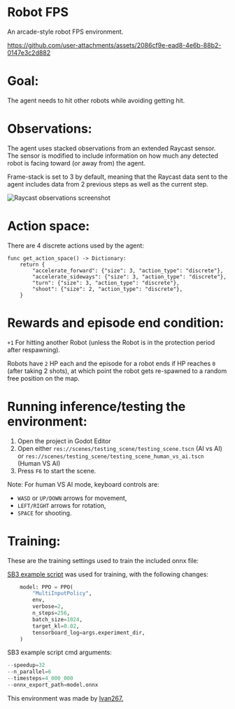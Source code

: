 # Robot FPS
An arcade-style robot FPS environment.

https://github.com/user-attachments/assets/2086cf9e-ead8-4e6b-88b2-0147e3c2d882

# Goal:

The agent needs to hit other robots while avoiding getting hit.

# Observations:

The agent uses stacked observations from an extended Raycast sensor. The sensor is modified to include information on how much any detected robot is facing toward (or away from) the agent.

Frame-stack is set to 3 by default, meaning that the Raycast data sent to the agent includes data from 2 previous steps as well as the current step.

![Raycast observations screenshot](https://github.com/user-attachments/assets/48899ec6-6f74-4fa2-956f-3c7400840752)

# Action space:

There are 4 discrete actions used by the agent:

```gdscript
func get_action_space() -> Dictionary:
	return {
		"accelerate_forward": {"size": 3, "action_type": "discrete"},
		"accelerate_sideways": {"size": 3, "action_type": "discrete"},
		"turn": {"size": 3, "action_type": "discrete"},
		"shoot": {"size": 2, "action_type": "discrete"},
	}
```

# Rewards and episode end condition:

`+1` For hitting another Robot (unless the Robot is in the protection period after respawning).

Robots have `2` HP each and the episode for a robot ends if HP reaches `0` (after taking 2 shots), at which point the robot gets re-spawned to a random free position on the map.

# Running inference/testing the environment:

1. Open the project in Godot Editor
2. Open either `res://scenes/testing_scene/testing_scene.tscn` (AI vs AI) or `res://scenes/testing_scene/testing_scene_human_vs_ai.tscn` (Human VS AI)
3. Press `F6` to start the scene.

Note: For human VS AI mode, keyboard controls are:

- `WASD` or `UP/DOWN` arrows for movement,
- `LEFT/RIGHT` arrows for rotation,
- `SPACE` for shooting.

# Training:

These are the training settings used to train the included onnx file:

[SB3 example script](https://github.com/edbeeching/godot_rl_agents/blob/main/examples/stable_baselines3_example.py) was used for training, with the following changes:

```python
    model: PPO = PPO(
        "MultiInputPolicy",
        env,
        verbose=2,
        n_steps=256,
        batch_size=1024,
        target_kl=0.02,
        tensorboard_log=args.experiment_dir,
    )
```

SB3 example script cmd arguments:

```python
--speedup=32
--n_parallel=6
--timesteps=4_000_000
--onnx_export_path=model.onnx
```

This environment was made by [Ivan267.](https://github.com/Ivan-267)
